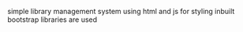 simple library management system using html and js
for styling inbuilt bootstrap libraries are used

